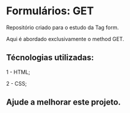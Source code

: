 # Formulários: GET

Repositório criado para o estudo da Tag form.

Aqui é abordado exclusivamente o method GET.

## Técnologias utilizadas:

1 - HTML;

2 - CSS;

## Ajude a melhorar este projeto.